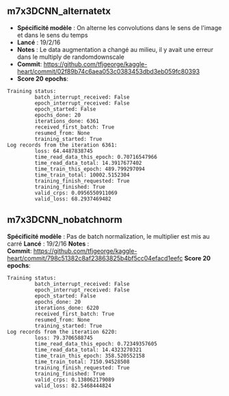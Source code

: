 ## m7x3DCNN_alternatetx

- **Spécificité modèle** : On alterne les convolutions dans le sens de l'image et dans le sens du temps
- **Lancé** :  19/2/16
- **Notes** :  Le data augmentation a changé au milieu, il y avait une erreur dans le multiply de randomdownscale
- **Commit**:  https://github.com/tfjgeorge/kaggle-heart/commit/02f89b74c6aea053c0383453dbd3eb059fc80393
- **Score 20 epochs**: 

```
Training status:
         batch_interrupt_received: False
         epoch_interrupt_received: False
         epoch_started: False
         epochs_done: 20
         iterations_done: 6361
         received_first_batch: True
         resumed_from: None
         training_started: True
Log records from the iteration 6361:
         loss: 64.4487838745
         time_read_data_this_epoch: 0.70716547966
         time_read_data_total: 14.3917677402
         time_train_this_epoch: 489.799297094
         time_train_total: 10002.5152304
         training_finish_requested: True
         training_finished: True
         valid_crps: 0.0956550911069
         valid_loss: 68.2937469482
```

## m7x3DCNN_nobatchnorm 

**Spécificité modèle** : Pas de batch normalization, le multiplier est mis au carré
**Lancé** :  19/2/16
**Notes** :  
**Commit**: https://github.com/tfjgeorge/kaggle-heart/commit/798c51382c8af23863825b4bf5cc04efacd1eefc
**Score 20 epochs**: 

```
Training status:
         batch_interrupt_received: False
         epoch_interrupt_received: False
         epoch_started: False
         epochs_done: 20
         iterations_done: 6220
         received_first_batch: True
         resumed_from: None
         training_started: True
Log records from the iteration 6220:
         loss: 79.3706588745
         time_read_data_this_epoch: 0.72349357605
         time_read_data_total: 14.4323270321
         time_train_this_epoch: 358.520552158
         time_train_total: 7150.94528508
         training_finish_requested: True
         training_finished: True
         valid_crps: 0.138062179089
         valid_loss: 82.5468444824
```

